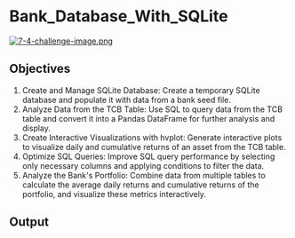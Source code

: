 # Bank_Database_With_SQLite
[![7-4-challenge-image.png](https://i.postimg.cc/Y0L3n2PV/7-4-challenge-image.png)](https://postimg.cc/sGy71zs9)
## Objectives
1. Create and Manage SQLite Database: Create a temporary SQLite database and populate it with data from a bank seed file.
2. Analyze Data from the TCB Table: Use SQL to query data from the TCB table and convert it into a Pandas DataFrame for further analysis and display.
3. Create Interactive Visualizations with hvplot: Generate interactive plots to visualize daily and cumulative returns of an asset from the TCB table.
4. Optimize SQL Queries: Improve SQL query performance by selecting only necessary columns and applying conditions to filter the data.
5. Analyze the Bank's Portfolio: Combine data from multiple tables to calculate the average daily returns and cumulative returns of the portfolio, and visualize these 
   metrics interactively.
## Output

